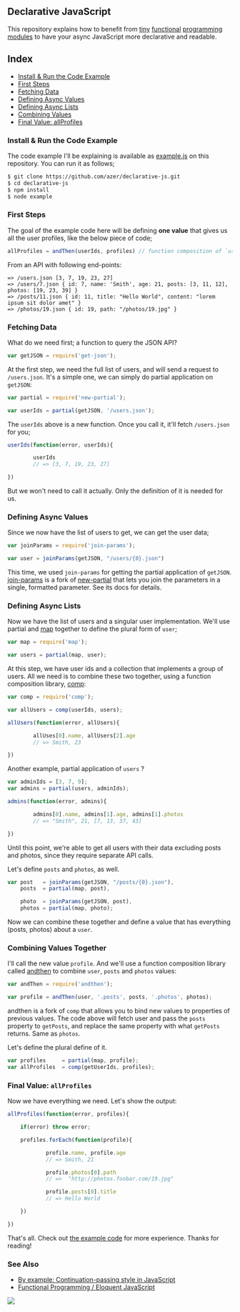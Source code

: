 ## Declarative JavaScript

This repository explains how to benefit from
[tiny](http://npm.im/new-partial)
[functional](http://npm.im/join-params)
[programming](http://npm.im/comp)
[modules](http://npm.im/and-then) to
have your async JavaScript more declarative and readable.

## Index

* [Install & Run the Code Example](#install)
* [First Steps](#first-steps)
* [Fetching Data](#fetching-data)
* [Defining Async Values](#async-values)
* [Defining Async Lists](#async-lists)
* [Combining Values](#combining-values)
* [Final Value: allProfiles](#final-value)

<a name="install"></a>
### Install & Run the Code Example

The code example I'll be explaining is available as
[example.js](https://github.com/azer/declarative-js/blob/master/example.js)
on this repository. You can run it as follows;

```bash
$ git clone https://github.com/azer/declarative-js.git
$ cd declarative-js
$ npm install
$ node example
```

<a name="first-steps"></a>
### First Steps

The goal of the example code here will be defining **one value** that gives us all the user profiles, like the below piece of code;

```js
allProfiles = andThen(userIds, profiles) // function composition of `userIds` and `profiles`
```

From an API with following end-points:

```
=> /users.json [3, 7, 19, 23, 27]
=> /users/7.json { id: 7, name: 'Smith', age: 21, posts: [3, 11, 12], photos: [19, 23, 39] }
=> /posts/11.json { id: 11, title: "Hello World", content: "lorem ipsum sit dolor amet" }
=> /photos/19.json { id: 19, path: "/photos/19.jpg" }
```

<a name="fetching-data"></a>
### Fetching Data

What do we need first; a function to query the JSON API?

```js
var getJSON = require('get-json');
```

At the first step, we need the full list of users, and will send a request to `/users.json`.
It's a simple one, we can simply do partial application on `getJSON`:

```js
var partial = require('new-partial');

var userIds = partial(getJSON, '/users.json');
```

The `userIds` above is a new function. Once you call it, it'll fetch `/users.json` for you;

```js
userIds(function(error, userIds){

        userIds
        // => [3, 7, 19, 23, 27]

})
```

But we won't need to call it actually. Only the definition of it is needed for us.

<a name="async-values"></a>
### Defining Async Values

Since we now have the list of users to get, we can get the user data;

```js
var joinParams = require('join-params');

var user = joinParams(getJSON, "/users/{0}.json")
```

This time, we used `join-params` for getting the partial application of `getJSON`.
[join-params](http://npm.im/join-params) is a fork of [new-partial](http://npm.im/new-partial)
that lets you join the parameters in a single, formatted parameter. See its docs for details.

<a name="async-lists"></a>
### Defining Async Lists

Now we have the list of users and a singular user implementation. We'll use partial and [map](http://npm.im/users) together to
define the plural form of `user`;

```js
var map = require('map');

var users = partial(map, user);
```

At this step, we have user ids and a collection that implements a group of users. All we need is to combine these two together, using
a function composition library, [comp](http://npm.im/comp):

```js
var comp = require('comp');

var allUsers = comp(userIds, users);

allUsers(function(error, allUsers){

        allUses[0].name, allUsers[2].age
        // => Smith, 23

})

```

Another example, partial application of `users` ?

```js
var adminIds = [3, 7, 9];
var admins = partial(users, adminIds);

admins(function(error, admins){

        admins[0].name, admins[1].age, admins[1].photos
        // => "Smith", 21, [7, 13, 37, 43]

})
```

Until this point, we're able to get all users with their data excluding posts and photos, since they require
separate API calls.

Let's define `posts` and `photos`, as well.

```js
var post   = joinParams(getJSON, "/posts/{0}.json"),
    posts  = partial(map, post),

    photo  = joinParams(getJSON, post),
    photos = partial(map, photo);
```

Now we can combine these together and define a value that has everything (posts, photos) about a `user`.

<a name="combining-values"></a>
### Combining Values Together

I'll call the new value `profile`. And we'll use a function composition library called [andthen](http://npm.im/andthen)
to combine `user`, `posts` and `photos` values:

```js
var andThen = require('andthen');

var profile = andThen(user, '.posts', posts, '.photos', photos);
```

andthen is a fork of `comp` that allows you to bind new values to properties of previous values.
The code above will fetch user and pass the `posts` property to `getPosts`, and replace the same property with what
`getPosts` returns. Same as `photos`.

Let's define the plural define of it.

```js
var profiles     = partial(map, profile);
var allProfiles  = comp(getUserIds, profiles);
```

<a name="final-value"></a>
### Final Value: `allProfiles`

Now we have everything we need. Let's show the output:

```js
allProfiles(function(error, profiles){

    if(error) throw error;

    profiles.forEach(function(profile){

            profile.name, profile.age
            // => Smith, 21

            profile.photos[0].path
            // =>  "http://photos.foobar.com/19.jpg"

            profile.posts[0].title
            // => Hello World

    })

})
```

That's all. Check out [the example code](#install) for more experience. Thanks for reading!

### See Also

* [By example: Continuation-passing style in JavaScript](http://matt.might.net/articles/by-example-continuation-passing-style/)
* [Functional Programming / Eloquent JavaScript](http://eloquentjavascript.net/chapter6.html)

![](http://distilleryimage6.s3.amazonaws.com/b501b1409c1811e2af1622000a1fb845_6.jpg)
